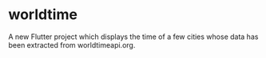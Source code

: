 # worldtime

A new Flutter project which displays the time of a few cities whose data has been extracted from worldtimeapi.org.
